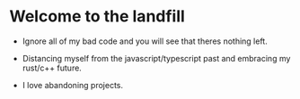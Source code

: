 # Welcome to the landfill

- Ignore all of my bad code and you will see that theres nothing left.

- Distancing myself from the javascript/typescript past and embracing my rust/c++ future.

- I love abandoning projects.
